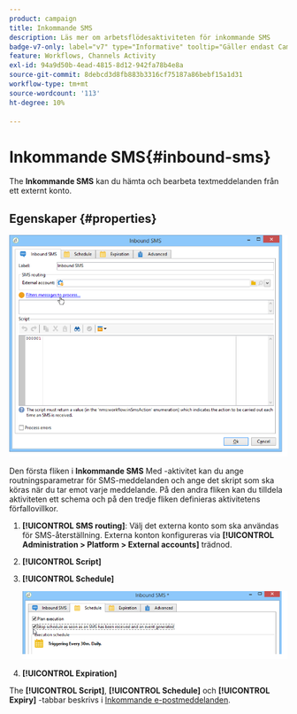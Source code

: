 ```yaml
---
product: campaign
title: Inkommande SMS
description: Läs mer om arbetsflödesaktiviteten för inkommande SMS
badge-v7-only: label="v7" type="Informative" tooltip="Gäller endast Campaign Classic v7"
feature: Workflows, Channels Activity
exl-id: 94a9d50b-4ead-4815-8d12-942fa78b4e8a
source-git-commit: 8debcd3d8fb883b3316cf75187a86bebf15a1d31
workflow-type: tm+mt
source-wordcount: '113'
ht-degree: 10%

---
```


# Inkommande SMS{#inbound-sms}



The **Inkommande SMS** kan du hämta och bearbeta textmeddelanden från ett externt konto.

## Egenskaper {#properties}

![](assets/sms_rec_edit.png)

Den första fliken i **Inkommande SMS** Med -aktivitet kan du ange routningsparametrar för SMS-meddelanden och ange det skript som ska köras när du tar emot varje meddelande. På den andra fliken kan du tilldela aktiviteten ett schema och på den tredje fliken definieras aktivitetens förfallovillkor.

1. **[!UICONTROL SMS routing]**: Välj det externa konto som ska användas för SMS-återställning. Externa konton konfigureras via **[!UICONTROL Administration > Platform > External accounts]** trädnod.
1. **[!UICONTROL Script]**
1. **[!UICONTROL Schedule]**

   ![](assets/sms_rec_edit_2.png)

1. **[!UICONTROL Expiration]**

The **[!UICONTROL Script]**, **[!UICONTROL Schedule]** och **[!UICONTROL Expiry]** -tabbar beskrivs i [Inkommande e-postmeddelanden](inbound-emails.md).
